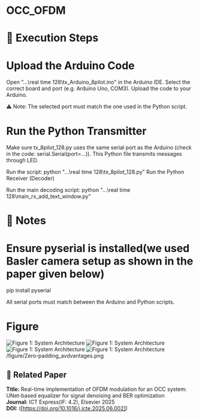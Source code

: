 # OCC_OFDM

# 🚀 Execution Steps

# Upload the Arduino Code
Open  "...\real time 128\tx_Arduino_8pilot.ino" in the Arduino IDE.
Select the correct board and port (e.g. Arduino Uno, COM3).
Upload the code to your Arduino.

⚠️ Note: The selected port must match the one used in the Python script.

# Run the Python Transmitter

Make sure tx_8pilot_128.py uses the same serial port as the Arduino (check in the code: serial.Serial(port=...)).
This Python file transmits messages through LED.

Run the script:
python  "...\real time 128\tx_8pilot_128.py"
Run the Python Receiver (Decoder)

Run the main decoding script:
python "...\real time 128\main_rx_add_text_window.py"

# 📌 Notes
# Ensure pyserial is installed(we used Basler camera setup as shown in the paper given below)

pip install pyserial

All serial ports must match between the Arduino and Python scripts.

# Figure
![Figure 1: System Architecture](/figure/Zero-padding_avdvantages.png)
![Figure 1: System Architecture](images/figure1.png)
![Figure 1: System Architecture](images/figure1.png)
![Figure 1: System Architecture](images/figure1.png)
/figure/Zero-padding_avdvantages.png

## 📄 Related Paper

**Title:** Real-time implementation of OFDM modulation for an OCC system: UNet-based equalizer for signal denoising and BER optimization  
**Journal:** ICT Express(IF: 4.2), Elsevier 2025  
**DOI:** ([https://doi.org/10.1016/j.icte.2025.06.002]) 


 

